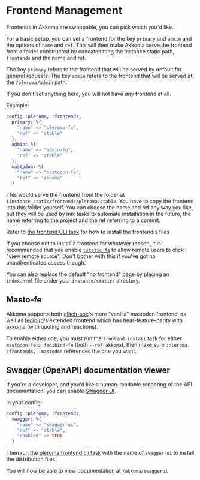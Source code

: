 # Frontend Management

Frontends in Akkoma are swappable, you can pick which you'd like.

For a basic setup, you can set a frontend for the key `primary` and `admin` and the options of `name` and `ref`. This will then make Akkoma serve the frontend from a folder constructed by concatenating the instance static path, `frontends` and the name and ref.

The key `primary` refers to the frontend that will be served by default for general requests. The key `admin` refers to the frontend that will be served at the `/pleroma/admin` path.

If you don't set anything here, you will not have _any_ frontend at all.

Example:

```elixir
config :pleroma, :frontends,
  primary: %{
    "name" => "pleroma-fe",
    "ref" => "stable"
  },
  admin: %{
    "name" => "admin-fe",
    "ref" => "stable"
  },
  mastodon: %{
    "name" => "mastodon-fe",
    "ref" => "akkoma"
  }
```

This would serve the frontend from the folder at `$instance_static/frontends/pleroma/stable`. You have to copy the frontend into this folder yourself. You can choose the name and ref any way you like, but they will be used by mix tasks to automate installation in the future, the name referring to the project and the ref referring to a commit.

Refer to [the frontend CLI task](../../administration/CLI_tasks/frontend) for how to install the frontend's files

If you choose not to install a frontend for whatever reason, it is recommended that you enable [`:static_fe`](#static_fe) to allow remote users to click "view remote source". Don't bother with this if you've got no unauthenticated access though.

You can also replace the default "no frontend" page by placing an `index.html` file under your `instance/static/` directory.

## Masto-fe

Akkoma supports both [glitch-soc](https://github.com/glitch-soc/mastodon)'s more "vanilla" mastodon frontend,
as well as [fedibird](https://github.com/fedibird/mastodon)'s extended frontend which has near-feature-parity with akkoma (with quoting and reactions).

To enable either one, you must run the `frontend.install` task for either `mastodon-fe` or `fedibird-fe` (both `--ref akkoma`), then make sure
`:pleroma, :frontends, :mastodon` references the one you want.

## Swagger (OpenAPI) documentation viewer

If you're a developer, and you'd like a human-readable rendering of the
API documentation, you can enable [Swagger UI](https://github.com/swagger-api/swagger-ui).

In your config:

```elixir
config :pleroma, :frontends,
  swagger: %{
    "name" => "swagger-ui",
    "ref" => "stable",
    "enabled" => true
  }
```

Then run the [pleroma.frontend cli task](../../administration/CLI_tasks/frontend) with the name of `swagger-ui` to install the distribution files.

You will now be able to view documentation at `/akkoma/swaggerui`

